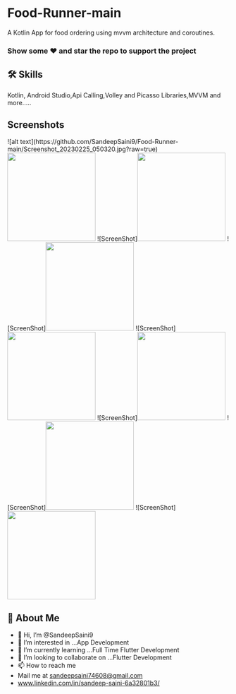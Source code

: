 # Food-Runner-main

A Kotlin App for food ordering using mvvm architecture and coroutines.

### Show some ❤️ and star the repo to support the project

## 🛠 Skills
Kotlin, Android Studio,Api Calling,Volley and Picasso Libraries,MVVM and more.....

## Screenshots

<p float="right">
![alt text](https://github.com/SandeepSaini9/Food-Runner-main/Screenshot_20230225_050320.jpg?raw=true)                  
<img src="Food-Runner-main/Screenshot_20230225_050338.jpg" width="200"/>   
![ScreenShot]<img src="Food-Runner-main/Screenshot_20230225_050345.jpg" width="200"/>     
![ScreenShot]<img src="Food-Runner-main/Screenshot_20230225_050353.jpg" width="200"/>
![ScreenShot]<img src="Food-Runner-main/Screenshot_20230225_050401.jpg" width="200"/>
![ScreenShot]<img src="Food-Runner-main/Screenshot_20230225_050408.jpg" width="200"/>
![ScreenShot]<img src="Food-Runner-main/Screenshot_20230225_050418.jpg" width="200"/>
![ScreenShot]<img src="Food-Runner-main/Screenshot_20230225_050425.jpg" width="200"/>
</p>

## 🚀 About Me
- 👋 Hi, I’m @SandeepSaini9
- 👀 I’m interested in ...App Development
- 🌱 I’m currently learning ...Full Time Flutter Development
- 💞️ I’m looking to collaborate on ...Flutter Development
- 📫 How to reach me 
- Mail me at sandeepsaini74608@gmail.com
- www.linkedin.com/in/sandeep-saini-6a32801b3/
